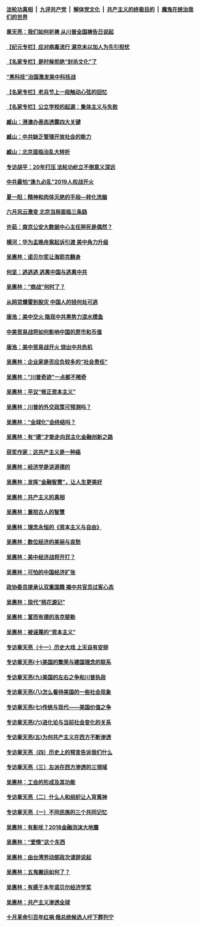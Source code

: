 

####  [法轮功真相](../../../../basic/blob/master/README.md?t=07102131) &nbsp;|&nbsp; [九评共产党](../../../../9ping.md/blob/master/README.md?t=07102131) &nbsp;|&nbsp; [解体党文化](../../../../jtdwh.md/blob/master/README.md?t=07102131)  &nbsp;|&nbsp; [共产主义的终极目的](../../../../gczydzjmd.md/blob/master/README.md?t=07102131) &nbsp;|&nbsp; [魔鬼在统治我们的世界](../../../../mgztzwmdsj.md/blob/master/README.md?t=07102131) 

#### [章天亮：我们如何祈祷 从川普全国祷告日说起](../pages/nsc423/n11944627.md?t=07102131) 

#### [【纪元专栏】应对病毒流行 渥京未以加人为先引担忧](../pages/nsc423/n11875714.md?t=07102131) 

#### [【名家专栏】是时候拒绝“封杀文化”了](../pages/nsc423/n11814093.md?t=07102131) 

#### [“黑科技”治国激发美中科技战](../pages/nsc423/n11638056.md?t=07102131) 

#### [【名家专栏】老兵节上一段触动心弦的回忆](../pages/nsc423/n11646016.md?t=07102131) 

#### [【名家专栏】公立学校的起源：集体主义与失败](../pages/nsc423/n11601833.md?t=07102131) 

#### [臧山：港澳办表态透露四大关键](../pages/nsc423/n11421628.md?t=07102131) 

#### [臧山：中共缺乏管理开放社会的能力](../pages/nsc423/n11407457.md?t=07102131) 

#### [臧山：北京面临治乱大转折](../pages/nsc423/n11406895.md?t=07102131) 

#### [专访胡平：20年打压 法轮功屹立不倒意义深远](../pages/nsc423/n11398800.md?t=07102131) 

#### [中共最怕“逢九必乱”2019人权战开火](../pages/nsc423/n11385248.md?t=07102131) 

#### [夏一阳：精神和肉体灭绝的手段—转化洗脑](../pages/nsc423/n11368250.md?t=07102131) 

#### [六月风云激变 北京当局面临三条路](../pages/nsc423/n11313668.md?t=07102131) 

#### [许茹：南京公安大数据中心主任猝死是偶然？](../pages/nsc423/n11064744.md?t=07102131) 

#### [横河：华为孟晚舟案起诉引渡 美中角力升级](../pages/nsc423/n11027230.md?t=07102131) 

#### [吴惠林：诺贝尔奖让海耶克翻身](../pages/nsc423/n10890049.md?t=07102131) 

#### [何坚：逃逃逃 逃离中国与逃离中共](../pages/nsc423/n10592891.md?t=07102131) 

#### [吴惠林：“商战”何时了？](../pages/nsc423/n10573558.md?t=07102131) 

#### [从网贷爆雷到股灾 中国人的钱何处可逃](../pages/nsc423/n10572800.md?t=07102131) 

#### [唐浩：美中交火 隐现中共黑势力混水摸鱼](../pages/nsc423/n10544040.md?t=07102131) 

#### [中美贸易战将如何影响中国的房市和币值](../pages/nsc423/n10543697.md?t=07102131) 

#### [唐浩：美中贸易战开火 烧出中共危机](../pages/nsc423/n10540126.md?t=07102131) 

#### [吴惠林：企业家是否应负较多的“社会责任”](../pages/nsc423/n10535022.md?t=07102131) 

#### [吴惠林：“川普奇迹”一点都不稀奇](../pages/nsc423/n10512808.md?t=07102131) 

#### [吴惠林：平议“修正资本主义”](../pages/nsc423/n10495724.md?t=07102131) 

#### [吴惠林：川普的外交政策可预测吗？](../pages/nsc423/n10462387.md?t=07102131) 

#### [吴惠林：“全球化”会终结吗？](../pages/nsc423/n10452838.md?t=07102131) 

#### [吴惠林：有“德”才能走向民主化金融创新之路](../pages/nsc423/n10432292.md?t=07102131) 

#### [获奖作家：这共产主义是一种癌](../pages/nsc423/n10431541.md?t=07102131) 

#### [吴惠林：经济学是讲道德的](../pages/nsc423/n10398014.md?t=07102131) 

#### [吴惠林：发挥“金融智慧”，让人生更美好](../pages/nsc423/n10375019.md?t=07102131) 

#### [吴惠林：共产主义的真相](../pages/nsc423/n10351394.md?t=07102131) 

#### [吴惠林：重拾古人的智慧](../pages/nsc423/n10337691.md?t=07102131) 

#### [吴惠林：理念永恒的《资本主义与自由》](../pages/nsc423/n10316274.md?t=07102131) 

#### [吴惠林：数位经济的美丽与哀愁](../pages/nsc423/n10292946.md?t=07102131) 

#### [吴惠林：美中经济战将开打？](../pages/nsc423/n10258825.md?t=07102131) 

#### [吴惠林：可怕的中国经济扩张](../pages/nsc423/n10219147.md?t=07102131) 

#### [政协委员提承认双重国籍 揭中共官员过客心态](../pages/nsc423/n10208809.md?t=07102131) 

#### [吴惠林：现代“桃花源记”](../pages/nsc423/n10185234.md?t=07102131) 

#### [吴惠林：富而有德的洛克斐勒](../pages/nsc423/n10142264.md?t=07102131) 

#### [吴惠林：被诬蔑的“资本主义”](../pages/nsc423/n10124816.md?t=07102131) 

#### [专访章天亮（十一）历史大戏 上天自有安排](../pages/nsc423/n10094905.md?t=07102131) 

#### [专访章天亮(十)美国的繁荣与建国理念的联系](../pages/nsc423/n10094899.md?t=07102131) 

#### [专访章天亮(九)美国的左右之争和川普执政](../pages/nsc423/n10094889.md?t=07102131) 

#### [专访章天亮(八)怎么看待美国的一些社会现象](../pages/nsc423/n10094857.md?t=07102131) 

#### [专访章天亮(七)传统与现代——美国价值之争](../pages/nsc423/n10093140.md?t=07102131) 

#### [专访章天亮(六)进化论与当前社会变化的关系](../pages/nsc423/n10092036.md?t=07102131) 

#### [专访章天亮(五)为何共产主义在西方不断渗透](../pages/nsc423/n10083620.md?t=07102131) 

#### [专访章天亮（四）历史上的预言告诉我们什么](../pages/nsc423/n10083606.md?t=07102131) 

#### [专访章天亮（三）左派在西方渗透的三领域](../pages/nsc423/n10081115.md?t=07102131) 

#### [吴惠林：工会的形成及其功能](../pages/nsc423/n10080633.md?t=07102131) 

#### [专访章天亮（二）什么人和组织让人背离神](../pages/nsc423/n10076637.md?t=07102131) 

#### [专访章天亮（一）不同民族的三个共同记忆](../pages/nsc423/n10074188.md?t=07102131) 

#### [吴惠林：有影呒？2018金融泡沫大地震](../pages/nsc423/n10040534.md?t=07102131) 

#### [吴惠林：“爱情”这个东西](../pages/nsc423/n10019423.md?t=07102131) 

#### [吴惠林：由台湾劳动部政次请辞说起](../pages/nsc423/n9979679.md?t=07102131) 

#### [吴惠林：五鬼搬运如何了？](../pages/nsc423/n9925338.md?t=07102131) 

#### [吴惠林：有感于本年诺贝尔经济学奖](../pages/nsc423/n9871883.md?t=07102131) 

#### [吴惠林：共产主义渗透全球](../pages/nsc423/n9812748.md?t=07102131) 

#### [十月革命引百年红祸 俄总统候选人吁下葬列宁](../pages/nsc423/n9810182.md?t=07102131) 

